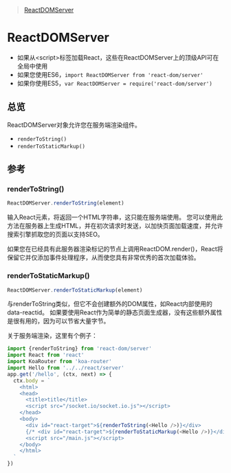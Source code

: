 >[ReactDOMServer](https://facebook.github.io/react/docs/react-dom-server.html)

# ReactDOMServer
- 如果从&lt;script>标签加载React，这些在ReactDOMServer上的顶级API可在全局中使用
- 如果您使用ES6，```import ReactDOMServer from 'react-dom/server'```
- 如果你使用ES5，```var ReactDOMServer = require('react-dom/server')```

## 总览
ReactDOMServer对象允许您在服务端渲染组件。

- ```renderToString()```
- ```renderToStaticMarkup()```

## 参考
### renderToString()
```javascript
ReactDOMServer.renderToString(element)
```
输入React元素，将返回一个HTML字符串，这只能在服务端使用。 您可以使用此方法在服务器上生成HTML，并在初次请求时发送，以加快页面加载速度，并允许搜索引擎抓取您的页面以支持SEO。

如果您在已经具有此服务器渲染标记的节点上调用ReactDOM.render()，React将保留它并仅添加事件处理程序，从而使您具有非常优秀的首次加载体验。

### renderToStaticMarkup()
```javascript
ReactDOMServer.renderToStaticMarkup(element)
```

与renderToString类似，但它不会创建额外的DOM属性，如React内部使用的data-reactid。 如果要使用React作为简单的静态页面生成器，没有这些额外属性是很有用的，因为可以节省大量字节。

关于服务端渲染，这里有个例子：

```javascript
import {renderToString} from 'react-dom/server'
import React from 'react'
import KoaRouter from 'koa-router'
import Hello from '../../react/server'
app.get('/hello', (ctx, next) => {
  ctx.body = `
    <html>
    <head>
      <title>title</title>
      <script src="/socket.io/socket.io.js"></script>
    </head>
    <body>
      <div id="react-target">${renderToString(<Hello />)}</div>
      {/* <div id="react-target">${renderToStaticMarkup(<Hello />)}</div> */}
      <script src="/main.js"></script>
    </body>
    </html>
  `
})
```
